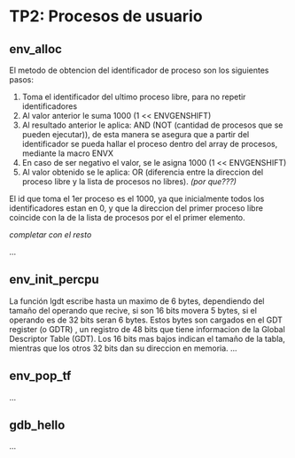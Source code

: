 TP2: Procesos de usuario
========================

env_alloc
---------
El metodo de obtencion del identificador de proceso son los siguientes pasos:
1) Toma el identificador del ultimo proceso libre, para no repetir identificadores
2) Al valor anterior le suma 1000 (1 << ENVGENSHIFT)
3) Al resultado anterior le aplica: AND (NOT (cantidad de procesos que se pueden ejecutar)), de esta manera se asegura que a partir del identificador se pueda hallar el proceso dentro del array de procesos, mediante la macro ENVX
4) En caso de ser negativo el valor, se le asigna 1000 (1 << ENVGENSHIFT)
5) Al valor obtenido se le aplica: OR (diferencia entre la direccion del proceso libre y la lista de procesos no libres). _(por que???)_

El id que toma el 1er proceso es el 1000, ya que inicialmente todos los identificadores estan en 0, y que la direccion del primer proceso libre coincide con la de la lista de procesos por el el primer elemento.

*completar con el resto* 

...


env_init_percpu
---------------
La función lgdt escribe hasta un maximo de 6 bytes, dependiendo del tamaño del operando que recive, si son 16 bits movera 5 bytes, si el operando es de 32 bits seran 6 bytes.
Estos bytes son cargados en el GDT register (o GDTR) , un registro de 48 bits que tiene informacion de la Global Descriptor Table (GDT). Los 16 bits mas bajos indican el tamaño de la tabla, mientras que los otros 32 bits dan su direccion en memoria.
...


env_pop_tf
----------

...


gdb_hello
---------

...
